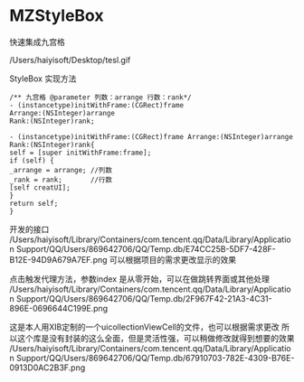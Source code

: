 # MZStyleBox

快速集成九宫格

/Users/haiyisoft/Desktop/tesl.gif

StyleBox 实现方法
```
/** 九宫格 @parameter 列数：arrange 行数：rank*/
- (instancetype)initWithFrame:(CGRect)frame
Arrange:(NSInteger)arrange
Rank:(NSInteger)rank;
```
```
- (instancetype)initWithFrame:(CGRect)frame Arrange:(NSInteger)arrange Rank:(NSInteger)rank{
self = [super initWithFrame:frame];
if (self) {
_arrange = arrange; //列数
_rank = rank;       //行数
[self creatUI];
}
return self;
}

```
开发的接口
/Users/haiyisoft/Library/Containers/com.tencent.qq/Data/Library/Application Support/QQ/Users/869642706/QQ/Temp.db/E74CC25B-5DF7-428F-B12E-94D9A679A7EF.png
可以根据项目的需求更改显示的效果

点击触发代理方法，参数index 是从零开始，可以在做跳转界面或其他处理
/Users/haiyisoft/Library/Containers/com.tencent.qq/Data/Library/Application Support/QQ/Users/869642706/QQ/Temp.db/2F967F42-21A3-4C31-896E-0696644C199E.png

这是本人用XIB定制的一个uicollectionViewCell的文件，也可以根据需求更改
所以这个库是没有封装的这么全面，但是灵活性强，可以稍做修改就得到想要的效果
/Users/haiyisoft/Library/Containers/com.tencent.qq/Data/Library/Application Support/QQ/Users/869642706/QQ/Temp.db/67910703-782E-4309-B76E-0913D0AC2B3F.png
